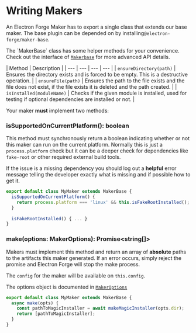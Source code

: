 # Writing Makers

An Electron Forge Maker has to export a single class that extends our base maker. The base plugin can be depended on by installing`@electron-forge/maker-base`.

The \`MakerBase\` class has some helper methods for your convenience. Check out the interface of [`Makerbase`](https://js.electronforge.io/maker/base/classes/maker.html) for more advanced API details.

| Method | Description |
| --- | --- | --- | --- |
| `ensureDirectory(path)` | Ensures the directory exists and is forced to be empty.  This is a destructive operation. |
| `ensureFile(path)` | Ensures the path to the file exists and the file does not exist, if the file exists it is deleted and the path created. |
| `isInstalled(moduleName)` | Checks if the given module is installed, used for testing if optional dependencies are installed or not. |

Your maker **must** implement two methods:

### isSupportedOnCurrentPlatform\(\): boolean

This method must synchronously return a boolean indicating whether or not this maker can run on the current platform. Normally this is just a `process.platform` check but it can be a deeper check for dependencies like `fake-root` or other required external build tools.

If the issue is a missing dependency you should log out a **helpful** error message telling the developer exactly what is missing and if possible how to get it.

```javascript
export default class MyMaker extends MakerBase {
  isSupportedOnCurrentPlatform() {
    return process.platform === 'linux' && this.isFakeRootInstalled();
  }
  
  isFakeRootInstalled() { ... }
}
```

### make\(options: MakerOptions\): Promise&lt;string\[\]&gt;

Makers must implement this method and return an array of **absolute** paths to the artifacts this maker generated. If an error occurs, simply reject the promise and Electron Forge will stop the make process.

The `config` for the maker will be available on `this.config`.

The options object is documented in [`MakerOptions`](https://js.electronforge.io/maker/base/interfaces/makeroptions.html) 

```javascript
export default class MyMaker extends MakerBase {
  async make(opts) {
    const pathToMagicInstaller = await makeMagicInstaller(opts.dir);
    return [pathToMagicInstaller];
  }
}
```

